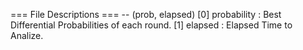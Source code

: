 === File Descriptions ===
 -- (prob, elapsed)
 [0] probability   : Best Differential Probabilities of each round.
 [1] elapsed       : Elapsed Time to Analize.
